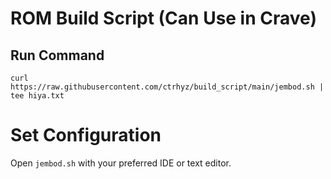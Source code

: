 # ROM Build Script (Can Use in Crave)
## Run Command
```
curl https://raw.githubusercontent.com/ctrhyz/build_script/main/jembod.sh | tee hiya.txt
```

# Set Configuration
Open `jembod.sh` with your preferred IDE or text editor.